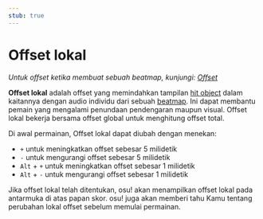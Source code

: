 ```yaml
---
stub: true
---
```


# Offset lokal

*Untuk offset ketika membuat sebuah beatmap, kunjungi: [Offset](/wiki/Beatmapping/Offset)*

**Offset lokal** adalah offset yang memindahkan tampilan [hit object](/wiki/Hit_object) dalam kaitannya dengan audio individu dari sebuah [beatmap](/wiki/Beatmap). Ini dapat membantu pemain yang mengalami penundaan pendengaran maupun visual. Offset lokal bekerja bersama offset global untuk menghitung offset total.

Di awal permainan, Offset lokal dapat diubah dengan menekan:

- `+` untuk meningkatkan offset sebesar 5 milidetik
- `-` untuk mengurangi offset sebesar 5 milidetik
- `Alt` + `+` untuk meningkatkan offset sebesar 1 milidetik
- `Alt` + `-` untuk mengurangi offset sebesar 1 milidetik

Jika offset lokal telah ditentukan, osu! akan menampilkan offset lokal pada antarmuka di atas papan skor<!-- TODO: add image of the local offset in the interface -->. osu! juga akan memberi tahu Kamu tentang perubahan lokal offset sebelum memulai permainan.

<!-- TODO: Add links and stuff -->

